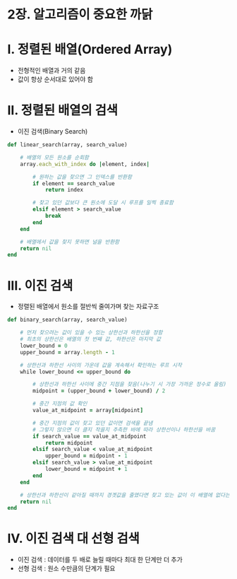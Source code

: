 # 2장. 알고리즘이 중요한 까닭

# I. 정렬된 배열(Ordered Array)

- 전형적인 배열과 거의 같음
- 값이 항상 순서대로 있어야 함

# II. 정렬된 배열의 검색

- 이진 검색(Binary Search)

```ruby
def linear_search(array, search_value)

	# 배열의 모든 원소를 순회함
	array.each_with_index do |element, index|

		# 원하는 값을 찾으면 그 인덱스를 반환함
		if element == search_value
			return index

		# 찾고 있던 값보다 큰 원소에 도달 시 루프를 일찍 종료함
		elsif element > search_value
			break
		end
	end

	# 배열에서 값을 찾지 못하면 널을 반환함
	return nil
end
```

# III. 이진 검색

- 정렬된 배열에서 원소를 절반씩 줄여가며 찾는 자료구조

```ruby
def binary_search(array, search_value)

	# 먼저 찾으려는 값이 있을 수 있는 상한선과 하한선을 정함
	# 최초의 상한선은 배열의 첫 번째 값, 하한선은 마지막 값
	lower_bound = 0
	upper_bound = array.length - 1

	# 상한선과 하한선 사이의 가운데 값을 계속해서 확인하는 루프 시작
	while lower_bound <= upper_bound do

		# 상한선과 하한선 사이에 중간 지점을 찾음(나누기 시 가장 가까운 정수로 올림)
		midpoint = (upper_bound + lower_bound) / 2

		# 중간 지점의 값 확인
		value_at_midpoint = array[midpoint]

		# 중간 지점의 값이 찾고 있던 값이면 검색을 끝냄
		# 그렇지 않으면 더 클지 작을지 추측한 바에 따라 상한선이나 하한선을 바꿈
		if search_value == value_at_midpoint
			return midpoint
		elsif search_value < value_at_midpoint
			upper_bound = midpoint - 1
		elsif search_value > value_at_midpoint
			lower_bound = midpoint + 1
		end
	end

	# 상한선과 하한선이 같아질 때까지 경곗값을 줄였다면 찾고 있는 값이 이 배열에 없다는 것
	return nil
end
```

# IV. 이진 검색 대 선형 검색

- 이진 검색 : 데이터를 두 배로 늘릴 때마다 최대 한 단계만 더 추가
- 선형 검색 : 원소 수만큼의 단계가 필요